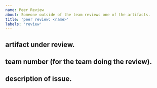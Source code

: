 ```yaml
---
name: Peer Review
about: Someone outside of the team reviews one of the artifacts.
title: 'peer review: <name>'
labels: 'review'
---
```


## artifact under review.

## team number (for the team doing the review).

## description of issue.

<!-- Please describe the issue in detail. Link to any relevant issues here -->
